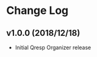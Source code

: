 Change Log
=============

v1.0.0 (2018/12/18)
-------------------
- Initial Qresp Organizer release
